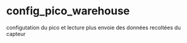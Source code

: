 # config_pico_warehouse
configutation du pico et lecture plus envoie des données recoltées du capteur
